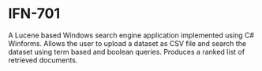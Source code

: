# IFN-701

A Lucene based Windows search engine application implemented using C# Winforms. Allows the user to upload a dataset as CSV file and search
the dataset using term based and boolean queries. Produces a ranked list of retrieved documents.
